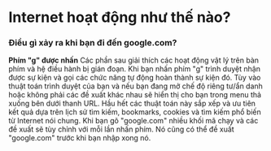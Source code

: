 # Internet hoạt động như thế nào?
### Điều gì xảy ra khi bạn đi đến google.com?
**Phím "g" được nhấn**
Các phần sau giải thích các hoạt động vật lý trên bàn phím và hệ điều hành bị gián đoạn. Khi bạn nhấn phím "g" trình duyệt nhận được sự kiện và gọi các chức năng tự động hoàn thành sự kiện đó. Tùy vào thuật toán trình duyệt của bạn và nếu bạn đang mở chế độ riêng tư/ẩn danh hoặc không phải các đề xuất khác nhau sẽ hiển thị cho bạn trong menu thả xuống bên dưới thanh URL. Hầu hết các thuật toán này sắp xếp và ưu tiên kết quả dựa trên lịch sử tìm kiếm, bookmarks, cookies và tìm kiếm phổ biến từ Internet nói chung. Khi bạn gõ "google.com" nhiều khối mã chạy và các đề xuất sẽ tùy chỉnh với mỗi lần nhấn phím. Nó cũng có thể đề xuất "google.com" trước khi bạn nhập xong nó.
